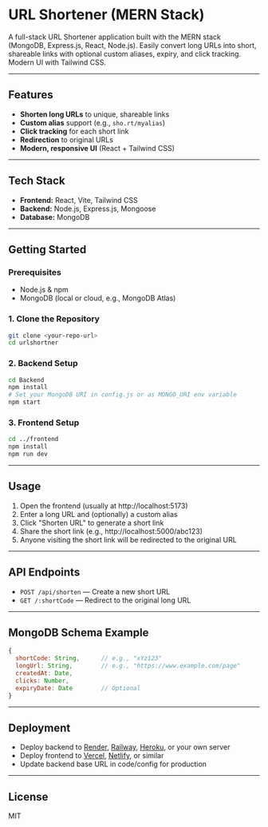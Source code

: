 # URL Shortener (MERN Stack)

A full-stack URL Shortener application built with the MERN stack (MongoDB, Express.js, React, Node.js). Easily convert long URLs into short, shareable links with optional custom aliases, expiry, and click tracking. Modern UI with Tailwind CSS.

---

## Features
- **Shorten long URLs** to unique, shareable links
- **Custom alias** support (e.g., `sho.rt/myalias`)
- **Click tracking** for each short link
- **Redirection** to original URLs
- **Modern, responsive UI** (React + Tailwind CSS)

---

## Tech Stack
- **Frontend:** React, Vite, Tailwind CSS
- **Backend:** Node.js, Express.js, Mongoose
- **Database:** MongoDB

---

## Getting Started

### Prerequisites
- Node.js & npm
- MongoDB (local or cloud, e.g., MongoDB Atlas)

### 1. Clone the Repository
```bash
git clone <your-repo-url>
cd urlshortner
```

### 2. Backend Setup
```bash
cd Backend
npm install
# Set your MongoDB URI in config.js or as MONGO_URI env variable
npm start
```

### 3. Frontend Setup
```bash
cd ../frontend
npm install
npm run dev
```

---

## Usage
1. Open the frontend (usually at http://localhost:5173)
2. Enter a long URL and (optionally) a custom alias
3. Click "Shorten URL" to generate a short link
4. Share the short link (e.g., http://localhost:5000/abc123)
5. Anyone visiting the short link will be redirected to the original URL

---

## API Endpoints
- `POST /api/shorten` — Create a new short URL
- `GET /:shortCode` — Redirect to the original long URL

---

## MongoDB Schema Example
```js
{
  shortCode: String,      // e.g., "xYz123"
  longUrl: String,        // e.g., "https://www.example.com/page"
  createdAt: Date,
  clicks: Number,
  expiryDate: Date        // Optional
}
```

---

## Deployment
- Deploy backend to [Render](https://render.com/), [Railway](https://railway.app/), [Heroku](https://heroku.com/), or your own server
- Deploy frontend to [Vercel](https://vercel.com/), [Netlify](https://netlify.com/), or similar
- Update backend base URL in code/config for production

---

## License
MIT 
